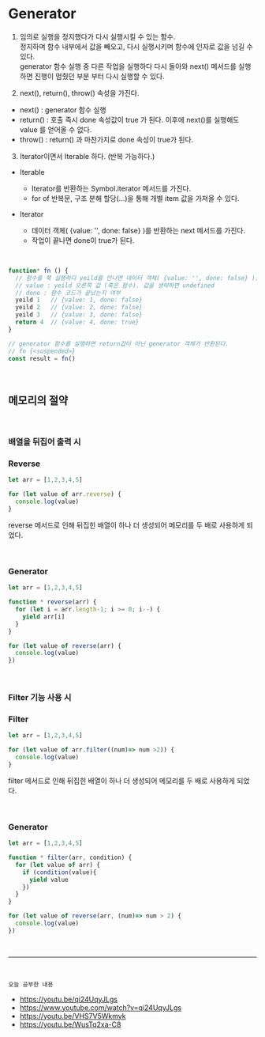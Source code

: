 # Generator

1. 임의로 실행을 정지했다가 다시 실행시킬 수 있는 함수.     
정지하며 함수 내부에서 값을 빼오고, 다시 실행시키며 함수에 인자로 값을 넘길 수 있다.    
generator 함수 실행 중 다른 작업을 실행하다 다시 돌아와 next() 메서드를 실행하면 진행이 멈췄던 부분 부터 다시 실행할 수 있다.

2. next(), return(), throw() 속성을 가진다.
- next() : generator 함수 실행
- return() : 호출 즉시 done 속성값이 true 가 된다. 이후에 next()를 실행해도 value 를 얻어올 수 없다.
- throw() : return() 과 마찬가지로 done 속성이 true가 된다.

3. Iterator이면서 Iterable 하다. (반복 가능하다.)

- Iterable
    - Iterator를 반환하는 Symbol.iterator 메서드를 가진다.
    - for of 반복문, 구조 분해 할당(...)을 통해 개별 item 값을 가져올 수 있다.


- Iterator
    - 데이터 객체( {value: '', done: false} )를 반환하는 next 메서드를 가진다.
    - 작업이 끝나면 done이 true가 된다.

<br/>

```js
function* fn () {
  // 함수를 쭉 실행하다 yeild를 만나면 데이터 객체( {value: '', done: false} )를 반환한다. 
  // value : yeild 오른쪽 값 (혹은 함수). 값을 생략하면 undefined
  // done : 함수 코드가 끝났는지 여부
  yeild 1   // {value: 1, done: false}
  yeild 2   // {value: 2, done: false}
  yeild 3   // {value: 3, done: false}
  return 4  // {value: 4, done: true}
} 

// generator 함수를 실행하면 return값이 아닌 generator 객체가 반환된다.
// fn {<suspended>}
const result = fn() 
```
<br/>

## 메모리의 절약

<br/>

### 배열을 뒤집어 출력 시

### Reverse
```js
let arr = [1,2,3,4,5]

for (let value of arr.reverse) {
  console.log(value)
}
```
reverse 메서드로 인해 뒤집힌 배열이 하나 더 생성되어 메모리를 두 배로 사용하게 되었다.

<br/>

### Generator
```js
let arr = [1,2,3,4,5]

function * reverse(arr) {
  for (let i = arr.length-1; i >= 0; i--) {
    yield arr[i]
  }
}

for (let value of reverse(arr) {
  console.log(value)
})
```

<br/>

### Filter 기능 사용 시

### Filter
```js
let arr = [1,2,3,4,5]

for (let value of arr.filter((num)=> num >2)) {
  console.log(value)
}
```
filter 메서드로 인해 뒤집힌 배열이 하나 더 생성되어 메모리를 두 배로 사용하게 되었다.

<br/>

### Generator
```js
let arr = [1,2,3,4,5]

function * filter(arr, condition) {
  for (let value of arr) {
    if (condition(value){
      yield value
    })
  }
}

for (let value of reverse(arr, (num)=> num > 2) {
  console.log(value)
})
```


<br/>
<hr/>
<br/>

`오늘 공부한 내용`

- https://youtu.be/qi24UqyJLgs
- https://www.youtube.com/watch?v=qi24UqyJLgs
- https://youtu.be/VHS7V5Wkmyk
- https://youtu.be/WusTq2xa-C8